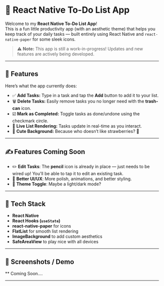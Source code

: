 # 📝 React Native To-Do List App

Welcome to my **React Native To-Do List App**!  
This is a fun little productivity app (with an aesthetic theme) that helps you keep track of your daily tasks — built entirely using React Native and `react-native-paper` for some sleek icons.

> ⚠️ **Note:** This app is still a work-in-progress! Updates and new features are actively being developed.

---

## 🚀 Features

Here’s what the app currently does:

- ✅ **Add Tasks:** Type in a task and tap the **Add** button to add it to your list.
- 🗑️ **Delete Tasks:** Easily remove tasks you no longer need with the **trash-can** icon.
- ☑️ **Mark as Completed:** Toggle tasks as done/undone using the checkmark circle.
- 📜 **Live List Rendering:** Tasks update in real-time as you interact.
- 🍓 **Cute Background:** Because who doesn’t like strawberries? 🍓

---

## ✍️ Features Coming Soon

- ✏️ **Edit Tasks**: The **pencil** icon is already in place — just needs to be wired up! You'll be able to tap it to edit an existing task.
- 📲 **Better UI/UX**: More polish, animations, and better styling.
- 🎨 **Theme Toggle**: Maybe a light/dark mode?

---

## 🧠 Tech Stack

- **React Native**
- **React Hooks (`useState`)**
- **react-native-paper** for icons
- **FlatList** for smooth list rendering
- **ImageBackground** to add custom aesthetics
- **SafeAreaView** to play nice with all devices

---

## 📸 Screenshots / Demo



** Coming Soon....





---




